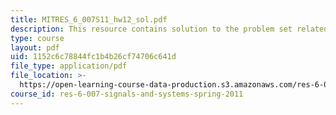 ```yaml
---
title: MITRES_6_007S11_hw12_sol.pdf
description: This resource contains solution to the problem set related to filtering.
type: course
layout: pdf
uid: 1152c6c78844fc1b4b26cf74706c641d
file_type: application/pdf
file_location: >-
  https://open-learning-course-data-production.s3.amazonaws.com/res-6-007-signals-and-systems-spring-2011/1152c6c78844fc1b4b26cf74706c641d_MITRES_6_007S11_hw12_sol.pdf
course_id: res-6-007-signals-and-systems-spring-2011
---
```

